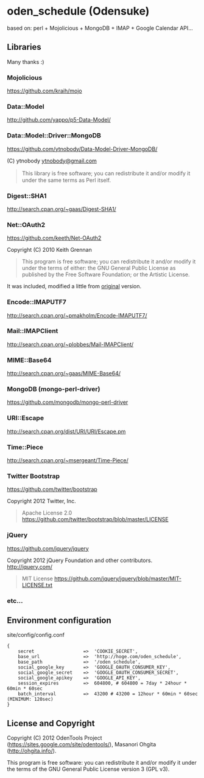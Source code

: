 # oden_schedule (Odensuke)

based on: perl + Mojolicious + MongoDB + IMAP + Google Calendar API...

## Libraries
Many thanks :)

### Mojolicious

https://github.com/kraih/mojo

### Data::Model

http://github.com/yappo/p5-Data-Model/

### Data::Model::Driver::MongoDB

https://github.com/ytnobody/Data-Model-Driver-MongoDB/

(C) ytnobody <ytnobody@gmail.com>

> This library is free software; you can redistribute it and/or modify it　under the same terms as Perl itself.

### Digest::SHA1

http://search.cpan.org/~gaas/Digest-SHA1/

### Net::OAuth2

https://github.com/keeth/Net-OAuth2

Copyright (C) 2010 Keith Grennan

> This program is free software; you can redistribute it and/or modify it
under the terms of either: the GNU General Public License as published
by the Free Software Foundation; or the Artistic License.

It was included, modified a little from [original](https://github.com/keeth/Net-OAuth2) version.

### Encode::IMAPUTF7

http://search.cpan.org/~pmakholm/Encode-IMAPUTF7/

### Mail::IMAPClient

http://search.cpan.org/~plobbes/Mail-IMAPClient/

### MIME::Base64

http://search.cpan.org/~gaas/MIME-Base64/

### MongoDB (mongo-perl-driver)

https://github.com/mongodb/mongo-perl-driver

### URI::Escape

http://search.cpan.org/dist/URI/URI/Escape.pm

### Time::Piece

http://search.cpan.org/~msergeant/Time-Piece/

### Twitter Bootstrap

https://github.com/twitter/bootstrap

Copyright 2012 Twitter, Inc.

> Apache License 2.0 https://github.com/twitter/bootstrap/blob/master/LICENSE

### jQuery

https://github.com/jquery/jquery

Copyright 2012 jQuery Foundation and other contributors. http://jquery.com/

> MIT License https://github.com/jquery/jquery/blob/master/MIT-LICENSE.txt

### etc...

## Environment configuration

site/config/config.conf

	{
		secret					=>	'COOKIE_SECRET',
		base_url				=>	'http://hoge.com/oden_schedule',
        base_path				=>	'/oden_schedule',
		social_google_key		=>	'GOOGLE_OAUTH_CONSUMER_KEY',
		social_google_secret	=>	'GOOGLE_OAUTH_CONSUMER_SECRET',
		social_google_apikey	=>	'GOOGLE_API_KEY',
		session_expires 		=>	604800, # 604800 = 7day * 24hour * 60min * 60sec
		batch_interval			=>	43200 # 43200 = 12hour * 60min * 60sec (MINIMUM: 120sec)
	}

## License and Copyright

Copyright (C) 2012 OdenTools Project (https://sites.google.com/site/odentools/), Masanori Ohgita (http://ohgita.info/).

This program is free software: you can redistribute it and/or modify it under the terms of the GNU General Public License version 3 (GPL v3).
